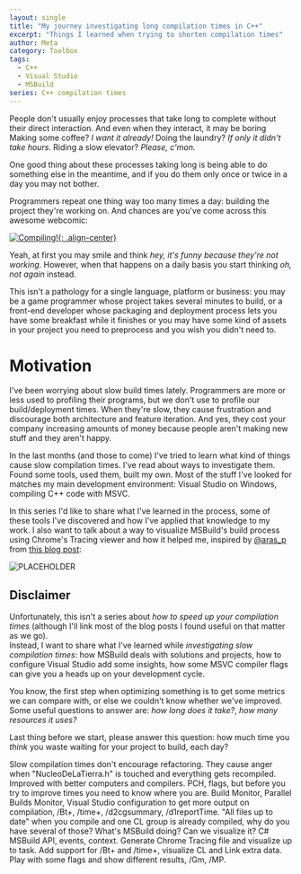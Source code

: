 ```yaml
---
layout: single
title: "My journey investigating long compilation times in C++"
excerpt: "Things I learned when trying to shorten compilation times"
author: Meta
category: Toolbox
tags:
  - C++
  - Visual Studio
  - MSBuild
series: C++ compilation times
---
```


People don't usually enjoy processes that take long to complete without their direct interaction. And even when they interact, it may be boring
Making some coffee? *I want it already!* Doing the laundry? *If only it didn't take hours*. Riding a slow elevator? *Please, c'mon.*

One good thing about these processes taking long is being able to do something else in the meantime, and if you do them only once or twice in a day you may not bother.

Programmers repeat one thing way too many times a day: building the project they're working on. And chances are you've come across this awesome webcomic:

[![Compiling!](https://imgs.xkcd.com/comics/compiling.png "Compiling!"){: .align-center}](https://xkcd.com/303/)

Yeah, at first you may smile and think *hey, it's funny because they're not working*. However, when that happens on a daily basis you start thinking *oh, not again* instead.

This isn't a pathology for a single language, platform or business: you may be a game programmer whose project takes several minutes to build, or a front-end developer whose packaging and deployment process lets you have some breakfast while it finishes or you may have some kind of assets in your project you need to preprocess and you wish you didn't need to.

# Motivation

I've been worrying about slow build times lately. Programmers are more or less used to profiling their programs, but we don't use to profile our build/deployment times. When they're slow, they cause frustration and discourage both architecture and feature iteration. And yes, they cost your company increasing amounts of money because people aren't making new stuff and they aren't happy.

In the last months (and those to come) I've tried to learn what kind of things cause slow compilation times. I've read about ways to investigate them. Found some tools, used them, built my own. Most of the stuff I've looked for matches my main development environment: Visual Studio on Windows, compiling C++ code with MSVC.

In this series I'd like to share what I've learned in the process, some of these tools I've discovered and how I've applied that knowledge to my work. I also want to talk about a way to visualize MSBuild's build process using Chrome's Tracing viewer and how it helped me, inspired by [@aras_p](https://twitter.com/aras_p) from [this blog post](https://aras-p.info/blog/2019/01/16/time-trace-timeline-flame-chart-profiler-for-Clang/):

![PLACEHOLDER](https://via.placeholder.com/900x400.png)

## Disclaimer

Unfortunately, this isn't a series about *how to speed up your compilation times* (although I'll link most of the blog posts I found useful on that matter as we go).  
Instead, I want to share what I've learned while *investigating slow compilation times*: how MSBuild deals with solutions and projects, how to configure Visual Studio add some insights, how some MSVC compiler flags can give you a heads up on your development cycle.

You know, the first step when optimizing something is to get some metrics we can compare with, or else we couldn't know whether we've improved. Some useful questions to answer are: *how long does it take?*, *how many resources it uses?*

Last thing before we start, please answer this question: how much time you *think* you waste waiting for your project to build, each day?







Slow compilation times don't encourage refactoring.
They cause anger when "NucleoDeLaTierra.h" is touched and everything gets recompiled.
Improved with better computers and compilers.
PCH, flags, but before you try to improve times you need to know where you are.
Build Monitor, Parallel Builds Monitor, Visual Studio configuration to get more output on compilation, /Bt+, /time+, /d2cgsummary, /d1reportTime.
"All files up to date" when you compile and one CL group is already compiled, why do you have several of those?
What's MSBuild doing? Can we visualize it?
C# MSBuild API, events, context.
Generate Chrome Tracing file and visualize up to task.
Add support for /Bt+ and /time+, visualize CL and Link extra data.
Play with some flags and show different results, /Gm, /MP.
